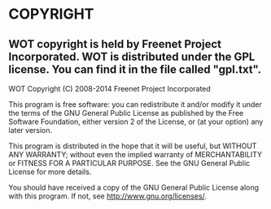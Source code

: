 COPYRIGHT
=========

WOT copyright is held by Freenet Project Incorporated.  WOT is
distributed under the GPL license. You can find it in the file called
"gpl.txt".
----------------

WOT
Copyright (C) 2008-2014 Freenet Project Incorporated

This program is free software: you can redistribute it and/or modify
it under the terms of the GNU General Public License as published by
the Free Software Foundation, either version 2 of the License, or
(at your option) any later version.

This program is distributed in the hope that it will be useful,
but WITHOUT ANY WARRANTY; without even the implied warranty of
MERCHANTABILITY or FITNESS FOR A PARTICULAR PURPOSE.  See the
GNU General Public License for more details.

You should have received a copy of the GNU General Public License
along with this program.  If not, see <http://www.gnu.org/licenses/>.
